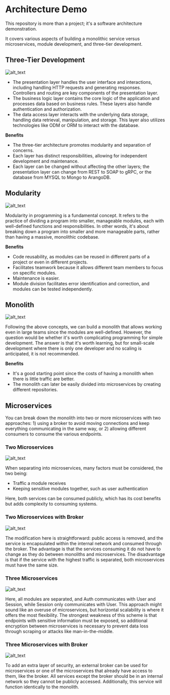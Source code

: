# Architecture Demo

This repository is more than a project; it's a software architecture demonstration.

It covers various aspects of building a monolithic service versus microservices, module development, and three-tier development.

## **Three-Tier Development**

![alt_text](images/three-tier.png "three-tier")

* The presentation layer handles the user interface and interactions, including handling HTTP requests and generating responses. Controllers and routing are key components of the presentation layer.
* The business logic layer contains the core logic of the application and processes data based on business rules. These layers also handle authentication and authorization.
* The data access layer interacts with the underlying data storage, handling data retrieval, manipulation, and storage. This layer also utilizes technologies like ODM or ORM to interact with the database.

**Benefits**

* The three-tier architecture promotes modularity and separation of concerns.
* Each layer has distinct responsibilities, allowing for independent development and maintenance.
* Each layer can be changed without affecting the other layers; the presentation layer can change from REST to SOAP to gRPC, or the database from MYSQL to Mongo to ArangoDB.

## **Modularity**

![alt_text](images/modular-architecture.png "modular-architecture")

Modularity in programming is a fundamental concept. It refers to the practice of dividing a program into smaller, manageable modules, each with well-defined functions and responsibilities. In other words, it's about breaking down a program into smaller and more manageable parts, rather than having a massive, monolithic codebase.

**Benefits**

* Code reusability, as modules can be reused in different parts of a project or even in different projects.
* Facilitates teamwork because it allows different team members to focus on specific modules.
* Maintenance is easier.
* Module division facilitates error identification and correction, and modules can be tested independently.

## **Monolith**

![alt_text](images/monolith.png "monolith")

Following the above concepts, we can build a monolith that allows working even in large teams since the modules are well-defined. However, the question would be whether it's worth complicating programming for simple development. The answer is that it's worth learning, but for small-scale development where there is only one developer and no scaling is anticipated, it is not recommended.

**Benefits**

* It's a good starting point since the costs of having a monolith when there is little traffic are better.
* The monolith can later be easily divided into microservices by creating different repositories.

## **Microservices**

You can break down the monolith into two or more microservices with two approaches: 1) using a broker to avoid moving connections and keep everything communicating in the same way, or 2) allowing different consumers to consume the various endpoints.

### **Two Microservices**

![alt_text](images/two-microservices.png "two-microservices")

When separating into microservices, many factors must be considered, the two being:

* Traffic a module receives
* Keeping sensitive modules together, such as user authentication

Here, both services can be consumed publicly, which has its cost benefits but adds complexity to consuming systems.

### **Two Microservices with Broker**

![alt_text](images/two-microservices-broker.png "two-microservices-broker")

The modification here is straightforward: public access is removed, and the service is encapsulated within the internal network and consumed through the broker. The advantage is that the services consuming it do not have to change as they do between monoliths and microservices. The disadvantage is that if the service with the highest traffic is separated, both microservices must have the same size.

### **Three Microservices**

![alt_text](images/three-microservices.png "three-microservices")

Here, all modules are separated, and Auth communicates with User and Session, while Session only communicates with User. This approach might sound like an overuse of microservices, but horizontal scalability is where it offers the most flexibility. The strongest weakness of this scheme is that endpoints with sensitive information must be exposed, so additional encryption between microservices is necessary to prevent data loss through scraping or attacks like man-in-the-middle.

### **Three Microservices with Broker**

![alt_text](images/three-microservices-broker.png "three-microservices-broker")

To add an extra layer of security, an external broker can be used for microservices or one of the microservices that already have access to them, like the broker. All services except the broker should be in an internal network so they cannot be publicly accessed. Additionally, this service will function identically to the monolith.
